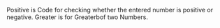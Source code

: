 Positive is Code for checking whether the entered number is positive or negative.
Greater is for Greaterbof two Numbers.
